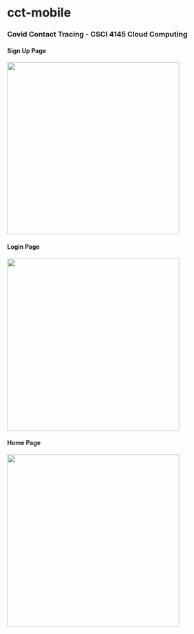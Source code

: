 # cct-mobile

### Covid Contact Tracing - CSCI 4145 Cloud Computing <br>

#### Sign Up Page
<img src="https://user-images.githubusercontent.com/33024342/155242879-9f4ee4e8-8181-42f1-b945-3be6bb353502.png" height=400> <br>

#### Login Page
<img src="https://user-images.githubusercontent.com/33024342/155243271-528b1799-9a75-46f4-8ec0-ae376376ae3c.png" height=400> <br>

#### Home Page
<img src="https://user-images.githubusercontent.com/33024342/155243336-36c1e0a6-6d85-4dc5-b8be-32122873c5b9.png" height=400> <br>


